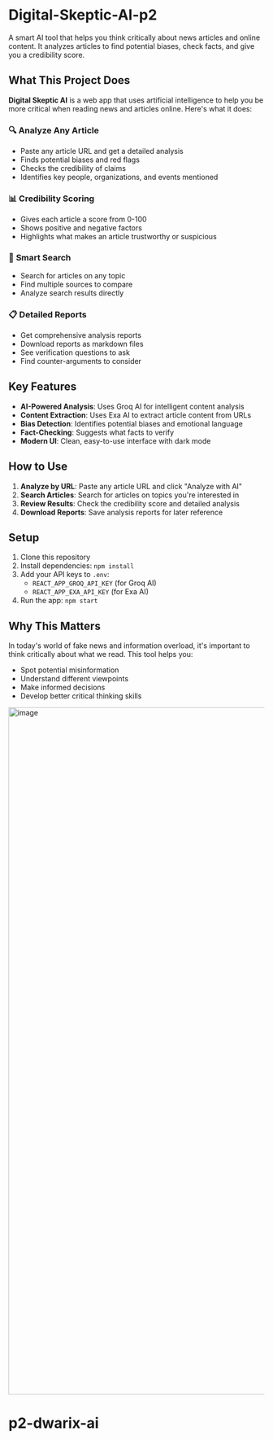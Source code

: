 
# Digital-Skeptic-AI-p2

A smart AI tool that helps you think critically about news articles and online content. It analyzes articles to find potential biases, check facts, and give you a credibility score.

## What This Project Does

**Digital Skeptic AI** is a web app that uses artificial intelligence to help you be more critical when reading news and articles online. Here's what it does:

### 🔍 **Analyze Any Article**
- Paste any article URL and get a detailed analysis
- Finds potential biases and red flags
- Checks the credibility of claims
- Identifies key people, organizations, and events mentioned

### 📊 **Credibility Scoring**
- Gives each article a score from 0-100
- Shows positive and negative factors
- Highlights what makes an article trustworthy or suspicious

### 🔎 **Smart Search**
- Search for articles on any topic
- Find multiple sources to compare
- Analyze search results directly

### 📋 **Detailed Reports**
- Get comprehensive analysis reports
- Download reports as markdown files
- See verification questions to ask
- Find counter-arguments to consider

## Key Features

- **AI-Powered Analysis**: Uses Groq AI for intelligent content analysis
- **Content Extraction**: Uses Exa AI to extract article content from URLs
- **Bias Detection**: Identifies potential biases and emotional language
- **Fact-Checking**: Suggests what facts to verify
- **Modern UI**: Clean, easy-to-use interface with dark mode

## How to Use

1. **Analyze by URL**: Paste any article URL and click "Analyze with AI"
2. **Search Articles**: Search for articles on topics you're interested in
3. **Review Results**: Check the credibility score and detailed analysis
4. **Download Reports**: Save analysis reports for later reference

## Setup

1. Clone this repository
2. Install dependencies: `npm install`
3. Add your API keys to `.env`:
   - `REACT_APP_GROQ_API_KEY` (for Groq AI)
   - `REACT_APP_EXA_API_KEY` (for Exa AI)
4. Run the app: `npm start`

## Why This Matters

In today's world of fake news and information overload, it's important to think critically about what we read. This tool helps you:
- Spot potential misinformation
- Understand different viewpoints
- Make informed decisions
- Develop better critical thinking skills

<img width="1949" height="1351" alt="image" src="https://github.com/user-attachments/assets/e0188c88-a633-4c14-9f72-76a45945e362" />

# p2-dwarix-ai
